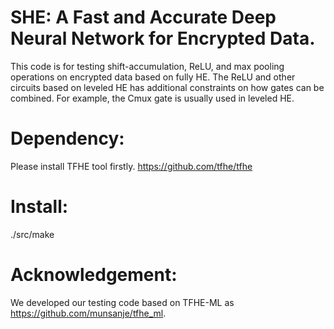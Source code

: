 # SHE: A Fast and Accurate Deep Neural Network for Encrypted Data. 
This code is for testing shift-accumulation, ReLU, and max pooling operations on encrypted data based on fully HE. The ReLU and other circuits based on leveled HE has additional constraints on how gates can be combined. For example, the Cmux gate is usually used in leveled HE. 

# Dependency:
Please install TFHE tool firstly. https://github.com/tfhe/tfhe

# Install:
./src/make

# Acknowledgement:
We developed our testing code based on TFHE-ML as https://github.com/munsanje/tfhe_ml.




